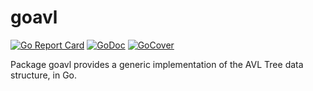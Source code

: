 # goavl

[![Go Report Card](https://goreportcard.com/badge/github.com/ckatsak/goavl)](https://goreportcard.com/report/github.com/ckatsak/goavl)
[![GoDoc](https://godoc.org/github.com/ckatsak/goavl?status.svg)](https://godoc.org/github.com/ckatsak/goavl)
[![GoCover](http://gocover.io/_badge/github.com/ckatsak/goavl)](http://gocover.io/github.com/ckatsak/goavl)

Package goavl provides a generic implementation of the AVL Tree data structure,
in Go.

